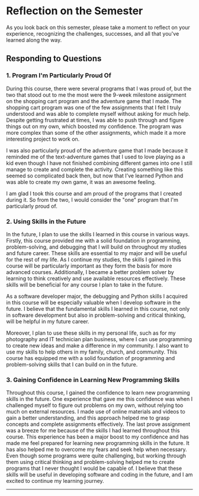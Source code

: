 # Reflection on the Semester

As you look back on this semester, please take a moment to reflect on your experience, recognizing the challenges, successes, and all that you've learned along the way.

## Responding to Questions

### 1. Program I'm Particularly Proud Of

During this course, there were several programs that I was proud of, but the two that stood out to me the most were the 9-week milestone assignment on the shopping cart program and the adventure game that I made. The shopping cart program was one of the few assignments that I felt I truly understood and was able to complete myself without asking for much help. Despite getting frustrated at times, I was able to push through and figure things out on my own, which boosted my confidence. The program was more complex than some of the other assignments, which made it a more interesting project to work on.

I was also particularly proud of the adventure game that I made because it reminded me of the text-adventure games that I used to love playing as a kid even though I have not finished combining different games into one I still manage to create and complete the activity. Creating something like this seemed so complicated back then, but now that I’ve learned Python and was able to create my own game, it was an awesome feeling.

I am glad I took this course and am proud of the programs that I created during it. So from the two, I would consider the "one" program that I'm particularly proud of.

### 2. Using Skills in the Future

In the future, I plan to use the skills I learned in this course in various ways. Firstly, this course provided me with a solid foundation in programming, problem-solving, and debugging that I will build on throughout my studies and future career. These skills are essential to my major and will be useful for the rest of my life. As I continue my studies, the skills I gained in this course will be particularly important as they form the basis for more advanced courses. Additionally, I became a better problem solver by learning to think creatively and use available resources effectively. These skills will be beneficial for any course I plan to take in the future.

As a software developer major, the debugging and Python skills I acquired in this course will be especially valuable when I develop software in the future. I believe that the fundamental skills I learned in this course, not only in software development but also in problem-solving and critical thinking, will be helpful in my future career.

Moreover, I plan to use these skills in my personal life, such as for my photography and IT technician plan business, where I can use programming to create new ideas and make a difference in my community. I also want to use my skills to help others in my family, church, and community. This course has equipped me with a solid foundation of programming and problem-solving skills that I can build on in the future.

### 3. Gaining Confidence in Learning New Programming Skills

Throughout this course, I gained the confidence to learn new programming skills in the future. One experience that gave me this confidence was when I challenged myself to figure out problems on my own, without relying too much on external resources. I made use of online materials and videos to gain a better understanding, and this approach helped me to grasp concepts and complete assignments effectively. The last prove assignment was a breeze for me because of the skills I had learned throughout this course. This experience has been a major boost to my confidence and has made me feel prepared for learning new programming skills in the future. It has also helped me to overcome my fears and seek help when necessary. Even though some programs were quite challenging, but working through them using critical thinking and problem-solving helped me to create programs that I never thought I would be capable of. I believe that these skills will be useful in developing software and coding in the future, and I am excited to continue my learning journey.

---
